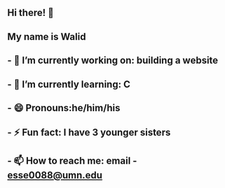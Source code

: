 ## Hi there! 👋
## My name is Walid
## - 🔭 I’m currently working on: building a website
## - 🌱 I’m currently learning: C
## - 😄 Pronouns:he/him/his
## - ⚡ Fun fact: I have 3 younger sisters
## - 📫 How to reach me: email - esse0088@umn.edu


<!--
**Walid-Esse/Walid-Esse** is a ✨ _special_ ✨ repository because its `README.md` (this file) appears on your GitHub profile.

Here are some ideas to get you started:

- 🔭 I’m currently working on ...
- 🌱 I’m currently learning ...
- 👯 I’m looking to collaborate on ...
- 🤔 I’m looking for help with ...
- 💬 Ask me about ...
- 📫 How to reach me: ...
- 😄 Pronouns: ...
- ⚡ Fun fact: ...
-->

